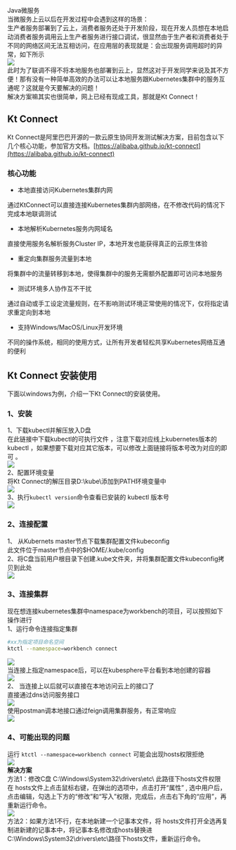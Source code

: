 Java微服务<br />当微服务上云以后在开发过程中会遇到这样的场景：<br />生产者服务部署到了云上，消费者服务还处于开发阶段，现在开发人员想在本地启动消费者服务调用云上生产者服务进行接口调试，很显然由于生产者和消费者处于不同的网络区间无法互相访问，在应用层的表现就是：会出现服务调用超时的异常，如下所示<br />![](https://cdn.nlark.com/yuque/0/2023/png/396745/1673765793166-69001ad3-e51f-4820-b46f-0db5bfd91dde.png#averageHue=%2367473f&clientId=ua8f6fd07-fd6b-4&from=paste&id=u679e5663&originHeight=187&originWidth=1080&originalType=url&ratio=1&rotation=0&showTitle=false&status=done&style=none&taskId=uf48c8684-2c31-4ae6-b740-f7e69b09dd6&title=)<br />此时为了联调不得不将本地服务也部署到云上，显然这对于开发同学来说及其不方便！那有没有一种简单高效的办法可以让本地服务跟Kubernetes集群中的服务互通呢？这就是今天要解决的问题！<br />解决方案嘛其实也很简单，网上已经有现成工具，那就是Kt Connect！
<a name="HlOzO"></a>
## Kt Connect
Kt Connect是阿里巴巴开源的一款云原生协同开发测试解决方案，目前包含以下几个核心功能，参加官方文档。[https://alibaba.github.io/kt-connect](https://alibaba.github.io/kt-connect)
<a name="Hv71n"></a>
### 核心功能

- 本地直接访问Kubernetes集群内网

通过KtConnect可以直接连接Kubernetes集群内部网络，在不修改代码的情况下完成本地联调测试

- 本地解析Kubernetes服务内网域名

直接使用服务名解析服务Cluster IP，本地开发也能获得真正的云原生体验

- 重定向集群服务流量到本地

将集群中的流量转移到本地，使得集群中的服务无需额外配置即可访问本地服务

- 测试环境多人协作互不干扰

通过自动或手工设定流量规则，在不影响测试环境正常使用的情况下，仅将指定请求重定向到本地

- 支持Windows/MacOS/Linux开发环境

不同的操作系统，相同的使用方式，让所有开发者轻松共享Kubernetes网络互通的便利
<a name="LOXe0"></a>
## Kt Connect 安装使用
下面以windows为例，介绍一下Kt Connect的安装使用。
<a name="qzT6d"></a>
### 1、安装
1、下载kubectl并解压放入D盘<br />在此链接中下载kubectl的可执行文件 ，注意下载对应线上kubernetes版本的kubectl ，如果想要下载对应其它版本，可以修改上面链接将版本号改为对应的即可 。<br />![](https://cdn.nlark.com/yuque/0/2023/png/396745/1673765793168-ef900537-af75-4b30-be50-a17bfea35172.png#averageHue=%23fcfbfb&clientId=ua8f6fd07-fd6b-4&from=paste&id=uc9592075&originHeight=290&originWidth=1080&originalType=url&ratio=1&rotation=0&showTitle=false&status=done&style=none&taskId=u174224b9-26b6-4b47-9ddd-b0cba967b84&title=)<br />2、配置环境变量<br />将Kt Connect的解压目录D:\kube\添加到PATH环境变量中<br />![](https://cdn.nlark.com/yuque/0/2023/png/396745/1673765793164-1c24fbfd-9daf-4c20-95e5-f24fc1538b72.png#averageHue=%23f5f4f2&clientId=ua8f6fd07-fd6b-4&from=paste&id=u6073d1c7&originHeight=426&originWidth=1080&originalType=url&ratio=1&rotation=0&showTitle=false&status=done&style=none&taskId=ua4243b2d-2732-4d8a-9736-e069b86f40e&title=)<br />3、执行`kubectl version`命令查看已安装的 kubectl 版本号<br />![](https://cdn.nlark.com/yuque/0/2023/png/396745/1673765793078-5f2d091b-e77d-4021-827b-195531935798.png#averageHue=%23110e0b&clientId=ua8f6fd07-fd6b-4&from=paste&id=u3d851aac&originHeight=228&originWidth=1080&originalType=url&ratio=1&rotation=0&showTitle=false&status=done&style=none&taskId=u080aee5d-1b80-4bb0-8ab6-1b4eccc5e7a&title=)
<a name="VGN5k"></a>
### 2、连接配置
1、 从Kubernets master节点下载集群配置文件kubeconfig<br />此文件位于master节点中的$HOME/.kube/config<br />2、将C盘当前用户根目录下创建.kube文件夹，并将集群配置文件kubeconfig拷贝到此处<br />![](https://cdn.nlark.com/yuque/0/2023/png/396745/1673765793140-f971515d-6863-495b-956e-941dfcf2ebca.png#averageHue=%23fefdfd&clientId=ua8f6fd07-fd6b-4&from=paste&id=u0197df66&originHeight=231&originWidth=1080&originalType=url&ratio=1&rotation=0&showTitle=false&status=done&style=none&taskId=ua48859c3-4ee0-4e81-92ce-b8a9411be19&title=)
<a name="UbPvS"></a>
### 3、连接集群
现在想连接kubernetes集群中namespace为workbench的项目，可以按照如下操作进行<br />1、运行命令连接指定集群
```bash
#xx为指定项目命名空间
ktctl --namespace=workbench connect
```
![](https://cdn.nlark.com/yuque/0/2023/png/396745/1673765793610-d3f1f280-bd37-48f4-942c-9b206dbd0836.png#averageHue=%230c0a08&clientId=ua8f6fd07-fd6b-4&from=paste&id=ua76ba5ef&originHeight=937&originWidth=1080&originalType=url&ratio=1&rotation=0&showTitle=false&status=done&style=none&taskId=u8355701a-56b1-4050-9aa6-ea31acc3ecb&title=)<br />当连接上指定namespace后，可以在kubesphere平台看到本地创建的容器<br />![](https://cdn.nlark.com/yuque/0/2023/png/396745/1673765793675-89e7693e-accc-4f83-842d-441b0f33e145.png#averageHue=%23edede6&clientId=ua8f6fd07-fd6b-4&from=paste&id=u0bffad62&originHeight=431&originWidth=1080&originalType=url&ratio=1&rotation=0&showTitle=false&status=done&style=none&taskId=u5a92409e-a6d1-435f-9c0b-f058387fd8c&title=)<br />2、 当连接上以后就可以直接在本地访问云上的接口了<br />直接通过dns访问服务接口<br />![](https://cdn.nlark.com/yuque/0/2023/png/396745/1673765793690-e5b383b7-85ce-4fcd-a68c-a3927fce7f12.png#averageHue=%230a0907&clientId=ua8f6fd07-fd6b-4&from=paste&id=u77800534&originHeight=83&originWidth=1080&originalType=url&ratio=1&rotation=0&showTitle=false&status=done&style=none&taskId=u54d293fb-1743-4bfa-aa18-596fb8a780a&title=)<br />使用postman调本地接口通过feign调用集群服务，有正常响应<br />![](https://cdn.nlark.com/yuque/0/2023/png/396745/1673765793845-6d84505d-f754-4512-8d0f-f8e66aaf45b3.png#averageHue=%23333230&clientId=ua8f6fd07-fd6b-4&from=paste&id=u1acba63a&originHeight=209&originWidth=1080&originalType=url&ratio=1&rotation=0&showTitle=false&status=done&style=none&taskId=u3dd66555-347d-440b-b64a-8074d1a7fa4&title=)
<a name="ocr93"></a>
### 4、可能出现的问题
运行 `ktctl --namespace=workbench connect` 可能会出现hosts权限拒绝<br />![](https://cdn.nlark.com/yuque/0/2023/png/396745/1673765793905-f49ca121-b89e-4b30-8c33-0a1a0fa822c8.png#averageHue=%23151312&clientId=ua8f6fd07-fd6b-4&from=paste&id=u5cbdf0d4&originHeight=377&originWidth=1080&originalType=url&ratio=1&rotation=0&showTitle=false&status=done&style=none&taskId=u6001dfd3-2899-424e-a39e-9c760b8d301&title=)<br />**解决方案**<br />方法1：修改C盘 C:\Windows\System32\drivers\etc\ 此路径下hosts文件权限<br />在 hosts文件上点击鼠标右键，在弹出的选项中，点击打开“属性” , 选中用户后，点击编辑，勾选上下方的“修改”和“写入”权限，完成后，点击右下角的“应用”，再重新运行命令。<br />![](https://cdn.nlark.com/yuque/0/2023/png/396745/1673765794023-9a6ebae4-866b-4dcb-bf5d-41e3de10e351.png#averageHue=%23f6f5f4&clientId=ua8f6fd07-fd6b-4&from=paste&id=ued12259e&originHeight=747&originWidth=1080&originalType=url&ratio=1&rotation=0&showTitle=false&status=done&style=none&taskId=ua14579c8-8786-4307-aaa0-517b53a5c85&title=)<br />方法2：如果方法1不行，在本地新建一个记事本文件，将 hosts文件打开全选再复制进新建的记事本中，将记事本名修改成hosts替换进C:\Windows\System32\drivers\etc\路径下hosts文件，重新运行命令。
